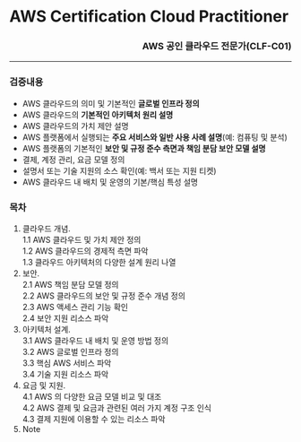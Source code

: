 AWS Certification Cloud Practitioner
====================================

### <div style="text-align: right">AWS 공인 클라우드 전문가(CLF-C01)</div>

---

### 검증내용

-	AWS 클라우드의 의미 및 기본적인 **글로벌 인프라 정의**
-	AWS 클라우드의 **기본적인 아키텍처 원리 설명**
-	AWS 클라우드의 가치 제안 설명
-	AWS 플랫폼에서 실행되는 **주요 서비스와 일반 사용 사례 설명**(예: 컴퓨팅 및 분석)
-	AWS 플랫폼의 기본적인 **보안 및 규정 준수 측면과 책임 분담 보안 모델 설명**
-	결제, 계정 관리, 요금 모델 정의
-	설명서 또는 기술 지원의 소스 확인(예: 백서 또는 지원 티켓)
-	AWS 클라우드 내 배치 및 운영의 기본/핵심 특성 설명

### 목차

1.	클라우드 개념.  
	1.1 AWS 클라우드 및 가치 제안 정의  
	1.2 AWS 클라우드의 경제적 측면 파악  
	1.3 클라우드 아키텍처의 다양한 설계 원리 나열  
2.	보안.  
	2.1 AWS 책임 분담 모델 정의  
	2.2 AWS 클라우드의 보안 및 규정 준수 개념 정의  
	2.3 AWS 액세스 관리 기능 확인  
	2.4 보안 지원 리소스 파악  
3.	아키텍처 설계.  
	3.1 AWS 클라우드 내 배치 및 운영 방법 정의  
	3.2 AWS 글로벌 인프라 정의  
	3.3 핵심 AWS 서비스 파악  
	3.4 기술 지원 리소스 파악  
4.	요금 및 지원.  
	4.1 AWS 의 다양한 요금 모델 비교 및 대조  
	4.2 AWS 결제 및 요금과 관련된 여러 가지 계정 구조 인식  
	4.3 결제 지원에 이용할 수 있는 리소스 파악  
5.	Note  
